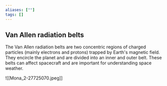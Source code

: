```yaml
---
aliases: [""]
tags: []
---
```


## Van Allen radiation belts

The Van Allen radiation belts are two concentric regions of charged particles (mainly electrons and protons) trapped by Earth's magnetic field. They encircle the planet and are divided into an inner and outer belt. These belts can affect spacecraft and are important for understanding space weather.

![[Mona_2-27725070.jpeg]]
